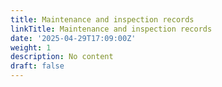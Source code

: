 ```yaml
---
title: Maintenance and inspection records
linkTitle: Maintenance and inspection records
date: '2025-04-29T17:09:00Z'
weight: 1
description: No content
draft: false
---
```



